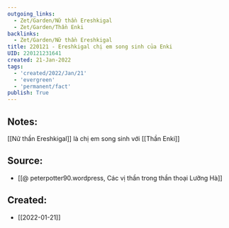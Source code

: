 ```yaml
---
outgoing_links:
  - Zet/Garden/Nữ thần Ereshkigal
  - Zet/Garden/Thần Enki
backlinks:
  - Zet/Garden/Nữ thần Ereshkigal
title: 220121 - Ereshkigal chị em song sinh của Enki
UID: 220121231641
created: 21-Jan-2022
tags:
  - 'created/2022/Jan/21'
  - 'evergreen'
  - 'permanent/fact'
publish: True
---
```

## Notes:
[[Nữ thần Ereshkigal]] là chị em song sinh với [[Thần Enki]]

## Source:
- [[@ peterpotter90.wordpress, Các vị thần trong thần thoại Lưỡng Hà]]


## Created:
- [[2022-01-21]]
